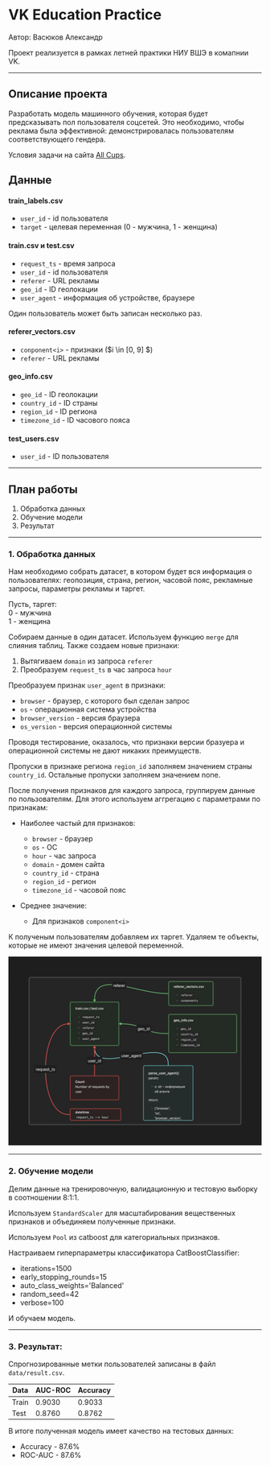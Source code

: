 
# VK Education Practice

Автор: Васюков Александр

Проект реализуется в рамках летней практики НИУ ВШЭ в комапнии VK.

---

## Описание проекта

Разработать модель машинного обучения, которая будет предсказывать пол пользователя соцсетей. Это необходимо, чтобы реклама была эффективной: демонстрировалась пользователям соответствующего гендера. 

Условия задачи на сайта [All Cups](https://cups.online/ru/tasks/1923).

## Данные

#### train_labels.csv

- `user_id` - id пользователя
- `target` - целевая переменная (0 - мужчина, 1 - женщина)

#### train.csv и test.csv

- `request_ts` - время запроса
- `user_id` - id пользователя
- `referer` - URL рекламы
- `geo_id` - ID геолокации
- `user_agent` - информация об устройстве, браузере

Один пользователь может быть записан несколько раз.


#### referer_vectors.csv

- `conponent<i>` - признаки ($i \in [0, 9] $)
- `referer` - URL рекламы

#### geo_info.csv

- `geo_id` - ID геолокации
- `country_id` - ID страны
- `region_id` - ID региона
- `timezone_id` - ID часового пояса

#### test_users.csv

- `user_id` - ID пользователя

---

## План работы

1. Обработка данных
2. Обучение модели
3. Результат

---

### 1. Обработка данных

Нам необходимо собрать датасет, в котором будет вся информация о пользователях: геопозиция, страна, регион, часовой пояс, рекламные запросы, параметры рекламы и таргет.

Пусть, таргет: \
0 - мужчина \
1 - женщина


Собираем данные в один датасет. Используем функцию `merge` для слияния таблиц. Также создаем новые признаки:

1. Вытягиваем `domain` из запроса `referer`
2. Преобразуем `request_ts` в час запроса `hour`

Преобразуем признак `user_agent` в признаки:

- `browser` - браузер, с которого был сделан запрос
- `os` - операционная система устройства
- `browser_version` - версия браузера
- `os_version` - версия операционной системы

Проводя тестирование, оказалось, что признаки версии бразуера и операционной системы не дают никаких преимуществ.

Пропуски в признаке региона `region_id` заполняем значением страны `country_id`. Остальные пропуски заполняем значением none.

После получения признаков для каждого запроса, группируем данные по пользователям. Для этого используем аггрегацию с параметрами по признакам:

- Наиболее частый для признаков:
    - `browser` - браузер
    - `os` - ОС
    - `hour` - час запроса
    - `domain` - домен сайта
    - `country_id` - страна
    - `region_id` - регион
    - `timezone_id` - часовой пояс

- Среднее значение:
    - Для признаков `component<i>`

К полученым пользователям добавляем их таргет. Удаляем те объекты, которые не имеют значения целевой переменной.

<img src="https://raw.githubusercontent.com/vasyukov1/HSE-FCS-SE-2-year/refs/heads/main/VK_Education_Practice/scheme.png" alt="scheme" style="width: 800px;"/>

---

### 2. Обучение модели

Делим данные на тренировочную, валидационную и тестовую выборку в соотношении 8:1:1.

Используем `StandardScaler` для масштабирования вещественных признаков и объединяем полученные признаки. 

Используем `Pool` из catboost для категориальных признаков.

Настраиваем гиперпараметры классификатора CatBoostClassifier:
- iterations=1500
- early_stopping_rounds=15
- auto_class_weights='Balanced'
- random_seed=42
- verbose=100

И обучаем модель.

---

### 3. Результат:

Спрогнозированные метки пользователей записаны в файл `data/result.csv`.

Data  | AUC-ROC | Accuracy
------|---------|---------
Train | 0.9030  | 0.9033
Test  | 0.8760  | 0.8762

В итоге полученная модель имеет качество на тестовых данных:
- Accuracy - 87.6%
- ROC-AUC - 87.6%